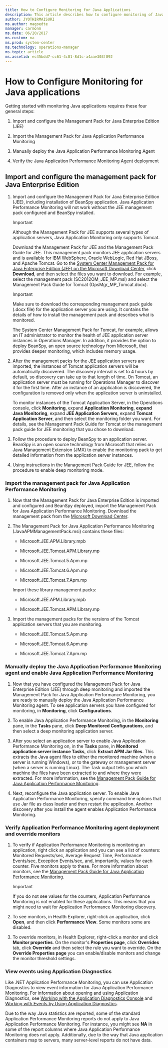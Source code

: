 ```yaml
---
title: How to Configure Monitoring for Java Applications
description: This article describes how to configure monitoring of Java applications with Operations Manager.
author: JYOTHIRMAISURI
ms.author: magoedte
manager: carmonm
ms.date: 06/20/2017
ms.custom: na
ms.prod: system-center
ms.technology: operations-manager
ms.topic: article
ms.assetid: ec45bdd7-cc61-4c81-8d1c-a4aae303f892
---
```


# How to Configure Monitoring for Java applications
Getting started with monitoring Java applications requires these four general steps:  
  
1.  Import and configure the Management Pack for Java Enterprise Edition (JEE)    
  
2.  Import the Management Pack for Java Application Performance Monitoring  
  
3.  Manually deploy the Java Application Performance Monitoring Agent  
  
4.  Verify the Java Application Performance Monitoring Agent deployment  
  
## Import and configure the management pack for Java Enterprise Edition   
  
1.  Import and configure the Management Pack for Java Enterprise Edition (JEE), including installation of BeanSpy application. Java Application Performance Monitoring will not work without the JEE management pack configured and BeanSpy installed.  
  
    > [!IMPORTANT]  
    > Although the Management Pack for JEE supports several types of application servers, Java Application Monitoring only supports Tomcat.  
  
    Download the Management Pack for JEE and the Management Pack Guide for JEE. This management pack monitors JEE application servers and is available for IBM WebSphere, Oracle WebLogic, Red Hat JBoss, and Apache Tomcat. Go to the [System Center Management Pack for Java Enterprise Edition (JEE) on the Microsoft Download Center](https://www.microsoft.com/download/details.aspx?id=44576), click **Download**, and then select the files you want to download. For example, select the management pack (SC2012OM_JEE_MP.msi) and select the Management Pack Guide for Tomcat (OpsMgr_MP_Tomcat.docx).  
  
    > [!IMPORTANT]  
    > Make sure to download the corresponding management pack guide (.docx file) for the application server you are using. It contains the details of how to install the management pack and describes what is monitored.  
  
    The System Center Management Pack for Tomcat, for example, allows an IT administrator to monitor the health of JEE application server instances in Operations Manager. In addition, it provides the option to deploy BeanSpy, an open source technology from Microsoft, that provides deeper monitoring, which includes memory usage.  
  
2.  After the management packs for the JEE application servers are imported, the instances of Tomcat application servers will be automatically discovered. The discovery interval is set to 4 hours by default, so discovery can take up to that length of time. On Tomcat, an application server must be running for Operations Manager to discover it for the first time. After an instance of an application is discovered, the configuration is removed only when the application server is uninstalled.  
  
    To monitor instances of the Tomcat Application Server, in the Operations console, click **Monitoring**, expand **Application Monitoring**, **expand Java Monitoring**, expand **JEE Application Servers**, expand **Tomcat Application Server**, and then select the monitoring folder you want. For details, see the Management Pack Guide for Tomcat or the management pack guide for JEE monitoring that you chose to download.  
  
3.  Follow the procedure to deploy BeanSpy to an application server. BeanSpy is an open source technology from Microsoft that relies on Java Management Extension (JMX) to enable the monitoring pack to get detailed information from the application server instances.  
  
4.  Using instructions in the Management Pack Guide for JEE, follow the procedure to enable deep monitoring mode.  
  
### Import the management pack for Java Application Performance Monitoring  
  
1.  Now that the Management Pack for Java Enterprise Edition is imported and configured and BeanSpy deployed, import the Management Pack for Java Application Performance Monitoring. Download the management pack from the [Microsoft Download Center](https://go.microsoft.com/fwlink/?LinkId=313918).  
  
2.  The Management Pack for Java Application Performance Monitoring (JavaAPMManagementPack.msi) contains these files:  
  
    -   Microsoft.JEE.APM.Library.mpb  
  
    -   Microsoft.JEE.Tomcat.APM.Library.mp  
  
    -   Microsoft.JEE.Tomcat.5.Apm.mp  
  
    -   Microsoft.JEE.Tomcat.6.Apm.mp  
  
    -   Microsoft.JEE.Tomcat.7.Apm.mp  
  
    Import these library management packs:  
  
    -   Microsoft.JEE.APM.Library.mpb  
  
    -   Microsoft.JEE.Tomcat.APM.Library.mp  
  
3.  Import the management packs for the versions of the Tomcat application servers that you are monitoring.  
  
    -   Microsoft.JEE.Tomcat.5.Apm.mp  
  
    -   Microsoft.JEE.Tomcat.6.Apm.mp  
  
    -   Microsoft.JEE.Tomcat.7.Apm.mp  
  
### Manually deploy the Java Application Performance Monitoring agent and enable Java Application Performance Monitoring  
  
1.  Now that you have configured the Management Pack for Java Enterprise Edition (JEE) through deep monitoring and imported the Management Pack for Java Application Performance Monitoring, you are ready to manually deploy the Java Application Performance Monitoring agent. To see application servers you have configured for monitoring, in **Monitoring**, click **Configurations**.  
  
2.  To enable Java Application Performance Monitoring, in the **Monitoring** pane, in the **Tasks** pane, click **Deep Monitored Configurations**, and then select a deep monitoring application server.  
  
3.  After you select an application server to enable Java Application Performance Monitoring on, in the **Tasks** pane, in **Monitored application server instance Tasks**, click **Extract APM Jar files**. This extracts the Java agent files to either the monitored machine (when a server is running Windows), or to the gateway or management server (when a server is running Linux). The Task output tells you which machine the files have been extracted to and where they were extracted. For more information, see the [Management Pack Guide for Java Application Performance Monitoring](https://technet.microsoft.com/library/dn502605.aspx).  
  
4.  Next, reconfigure the Java application server. To enable Java Application Performance Monitoring, specify command line options that use Jar file as class loader and then restart the application. Another discovery after you install the agent enables Application Performance Monitoring.  
  
### Verify Application Performance Monitoring agent deployment and override monitors  
  
1.  To verify if Application Performance Monitoring is monitoring an application, right click an application and you can see a list of counters: Monitored Requests/sec, Average Request Time, Performance Events/sec, Exception Events/sec, and, importantly, values for each counter. Five monitors apply to these. For more information about monitors, see the [Management Pack Guide for Java Application Performance Monitoring](https://technet.microsoft.com/library/dn502605.aspx).  
  
    > [!IMPORTANT]  
    > If you do not see values for the counters, Application Performance Monitoring is not enabled for these applications. This means that you might need to wait for Application Performance Monitoring discovery.  
  
2.  To see monitors, in Health Explorer, right-click an application, click **Open**, and then click **Performance View**. Some monitors some are disabled.  
  
3.  To override monitors, in Health Explorer, right-click a monitor and click **Monitor properties**. On the monitor's **Properties page**, click **Overrides** tab, click **Override** and then select the rule you want to override. On the **Override Properties page** you can enable/disable monitors and change the monitor threshold settings.  
  
### View events using Application Diagnostics  
  
Like .NET Application Performance Monitoring, you can use Application Diagnostics to view event information for Java Application Performance Monitoring. For information about opening and using Application Diagnostics, see [Working with the Application Diagnostics Console](manage-working-with-the-application-diagnostics-console.md) and [Working with Events by Using Application Diagnostics](manage-working-with-events-using-application-diagnostics.md).  
  
Due to the way Java statistics are reported, some of the standard Application Performance Monitoring reports do not apply to Java Application Performance Monitoring. For instance, you might see **NA** in some of the report columns where Java Application Performance Monitoring does not apply. Additionally, due to the way that Java application containers map to servers, many server-level reports do not have data.  
  
